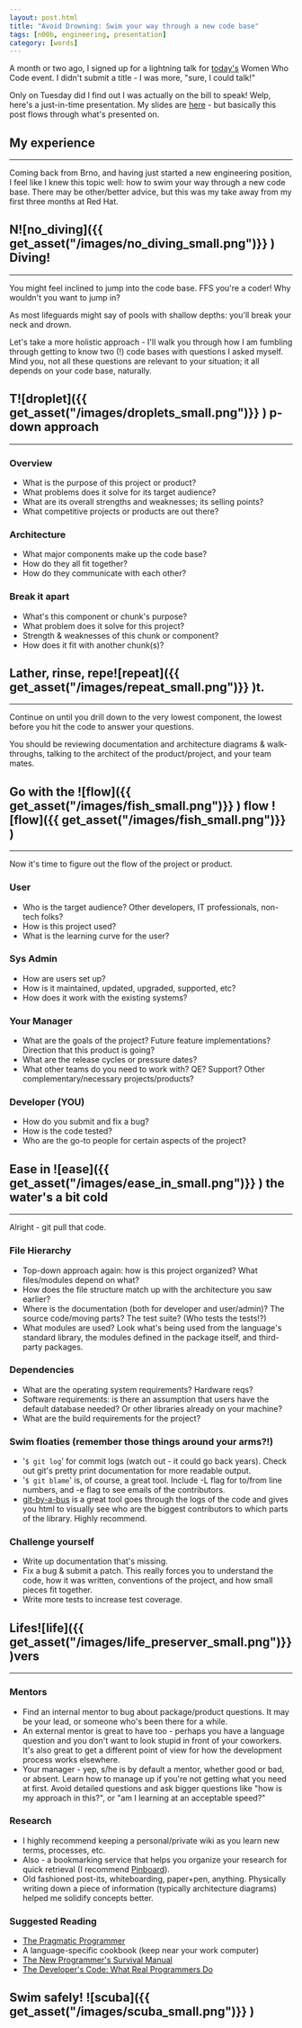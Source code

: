 ```yaml
---
layout: post.html
title: "Avoid Drowning: Swim your way through a new code base"
tags: [n00b, engineering, presentation]
category: [words]
---
```


A month or two ago, I signed up for a lightning talk for [today's][wwc] Women Who Code event. I didn't submit a title - I was more, "sure, I could talk!"

Only on Tuesday did I find out I was actually on the bill to speak! Welp, here's a just-in-time presentation. My slides are [here][slides] - but basically this post flows through what's presented on.

## My experience
---
Coming back from Brno, and having just started a new engineering position, I feel like I knew this topic well: how to swim your way through a new code base. There may be other/better advice, but this was my take away from my first three months at Red Hat.


## N![no_diving]({{ get_asset("/images/no_diving_small.png")}} )  Diving!
---
You might feel inclined to jump into the code base. FFS you're a coder! Why wouldn't you want to jump in?

As most lifeguards might say of pools with shallow depths: you'll break your neck and drown.

Let's take a more holistic approach - I'll walk you through how I am fumbling through getting to know two (!) code bases with questions I asked myself. Mind you, not all these questions are relevant to your situation; it all depends on your code base, naturally.


## T![droplet]({{ get_asset("/images/droplets_small.png")}} )  p-down approach
---
### Overview
- What is the purpose of this project or product?
- What problems does it solve for its target audience?
- What are its overall strengths and weaknesses; its selling points?
- What competitive projects or products are out there?


### Architecture
- What major components make up the code base?
- How do they all fit together?
- How do they communicate with each other?


### Break it apart
- What's this component or chunk's purpose?
- What problem does it solve for this project?
- Strength & weaknesses of this chunk or component?
- How does it fit with another chunk(s)?


## Lather, rinse, repe![repeat]({{ get_asset("/images/repeat_small.png")}} )t.
---
Continue on until you drill down to the very lowest component, the lowest before you hit the code to answer your questions.

You should be reviewing documentation and architecture diagrams & walk-throughs, talking to the architect of the product/project, and your team mates.


## Go with the ![flow]({{ get_asset("/images/fish_small.png")}} ) flow ![flow]({{ get_asset("/images/fish_small.png")}} )
---
Now it's time to figure out the flow of the project or product.

### User
- Who is the target audience? Other developers, IT professionals, non-tech folks?
- How is this project used?
- What is the learning curve for the user?

### Sys Admin
- How are users set up?
- How is it maintained, updated, upgraded, supported, etc?
- How does it work with the existing systems?

### Your Manager
- What are the goals of the project? Future feature implementations? Direction that this product is going?
- What are the release cycles or pressure dates?
- What other teams do you need to work with? QE? Support? Other complementary/necessary projects/products?

### Developer (YOU)
- How do you submit and fix a bug?
- How is the code tested?
- Who are the go-to people for certain aspects of the project?


## Ease in  ![ease]({{ get_asset("/images/ease_in_small.png")}} )  the water's a bit cold
---
Alright - git pull that code.

### File Hierarchy
* Top-down approach again: how is this project organized? What files/modules depend on what?
* How does the file structure match up with the architecture you saw earlier?
* Where is the documentation (both for developer and user/admin)? The source code/moving parts? The test suite? (Who tests the tests!?)
* What modules are used? Look what's being used from the language's standard library, the modules defined in the package itself, and third-party packages.


### Dependencies
* What are the operating system requirements? Hardware reqs?
* Software requirements: is there an assumption that users have the default database needed? Or other libraries already on your machine?
* What are the build requirements for the project?


### Swim floaties (remember those things around your arms?!)
* '`$ git log`'  for commit logs (watch out - it could go back years). Check out git's pretty print documentation for more readable output.
* '`$ git blame`' is, of course, a great tool. Include -L flag for to/from line numbers, and -e flag to see emails of the contributors.
* [git-by-a-bus][git] is a great tool goes through the logs of the code and gives you html to visually see who are the biggest contributors to which parts of the library. Highly recommend.


### Challenge yourself
* Write up documentation that's missing.
* Fix a bug & submit a patch. This really forces you to understand the code, how it was written, conventions of the project, and how small pieces fit together.
* Write more tests to increase test coverage.


## Lifes![life]({{ get_asset("/images/life_preserver_small.png")}} )vers
---
### Mentors
* Find an internal mentor to bug about package/product questions. It may be your lead, or someone who's been there for a while.
* An external mentor is great to have too - perhaps you have a language question and you don't want to look stupid in front of your coworkers.  It's also great to get a different point of view for how the development process works elsewhere.
* Your manager - yep, s/he is by default a mentor, whether good or bad, or absent. Learn how to manage up if you're not getting what you need at first. Avoid detailed questions and ask bigger questions like "how is my approach in this?", or "am I learning at an acceptable speed?"


### Research
* I highly recommend keeping a personal/private wiki as you learn new terms, processes, etc.
* Also - a bookmarking service that helps you organize your research for quick retrieval (I recommend [Pinboard][Pinboard]).
* Old fashioned post-its, whiteboarding, paper+pen, anything. Physically writing down a piece of information (typically architecture diagrams) helped me solidify concepts better.


### Suggested Reading

* [The Pragmatic Programmer][Prag]
* A language-specific cookbook (keep near your work computer)
* [The New Programmer's Survival Manual][Manual]
* [The Developer's Code: What Real Programmers Do][Code]



## Swim safely! ![scuba]({{ get_asset("/images/scuba_small.png")}} )

<br />

[wwc]: http://www.meetup.com/Women-Who-Code-SF/events/93965402/ "WWC Lightning Talk Event"
[slides]: http://www.slideshare.net/roguelynn/avoid-drowning
[git]: http://dev.hubspot.com/blog/bid/57694/Git-by-a-Bus "Git By a bus"
[pinboard]: http://pinboard.in "Pinboard"
[Prag]: http://pragprog.com/book/tpp/the-pragmatic-programmer "The Pragmatic Programmer"
[Manual]: http://pragprog.com/book/jcdeg/new-programmer-s-survival-manual "New Programmer's Survival Manual"
[Code]: http://pragprog.com/book/kcdc/the-developer-s-code "Developer's Code"
